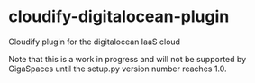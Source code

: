# cloudify-digitalocean-plugin
Cloudify plugin for the digitalocean IaaS cloud

Note that this is a work in progress and will not be supported by GigaSpaces until the setup.py version number reaches 1.0.
